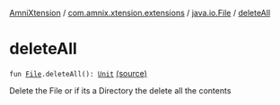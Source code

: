 [AmniXtension](../../index.md) / [com.amnix.xtension.extensions](../index.md) / [java.io.File](index.md) / [deleteAll](./delete-all.md)

# deleteAll

`fun `[`File`](http://docs.oracle.com/javase/6/docs/api/java/io/File.html)`.deleteAll(): `[`Unit`](https://kotlinlang.org/api/latest/jvm/stdlib/kotlin/-unit/index.html) [(source)](https://github.com/AmniX/AmniXTension/tree/master/AmniXtension/src/main/java/com/amnix/xtension/extensions/FileExtensions.kt#L65)

Delete the File or if its a Directory the delete all the contents

